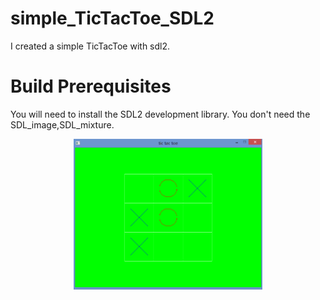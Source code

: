 # simple_TicTacToe_SDL2
I created a simple TicTacToe with sdl2.    

# Build Prerequisites
You will need to install the SDL2 development library.
You don't need the SDL_image,SDL_mixture.

 <p align="center">
 <img src="https://github.com/moeinnazari/simple_TicTacToe_SDL2/blob/main/screenshot.png" alt="game" width="60%">
</p>
<br/>

